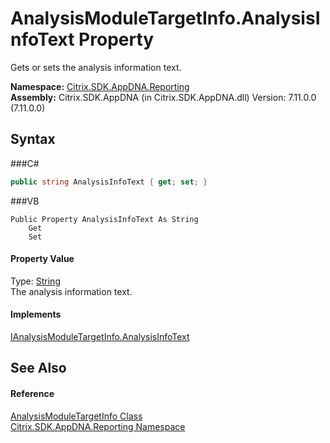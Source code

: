 # AnalysisModuleTargetInfo.AnalysisInfoText Property 
 

Gets or sets the analysis information text.

**Namespace:**&nbsp;<a href="N_Citrix_SDK_AppDNA_Reporting">Citrix.SDK.AppDNA.Reporting</a><br />**Assembly:**&nbsp;Citrix.SDK.AppDNA (in Citrix.SDK.AppDNA.dll) Version: 7.11.0.0 (7.11.0.0)

## Syntax

###C#
```csharp
public string AnalysisInfoText { get; set; }
```

###VB
```vbnet
Public Property AnalysisInfoText As String
	Get
	Set
```


#### Property Value
Type: <a href="http://msdn2.microsoft.com/en-us/library/s1wwdcbf" target="_blank">String</a><br />The analysis information text.

#### Implements
<a href="P_Citrix_SDK_AppDNA_Interfaces_IAnalysisModuleTargetInfo_AnalysisInfoText">IAnalysisModuleTargetInfo.AnalysisInfoText</a><br />

## See Also


#### Reference
<a href="T_Citrix_SDK_AppDNA_Reporting_AnalysisModuleTargetInfo">AnalysisModuleTargetInfo Class</a><br /><a href="N_Citrix_SDK_AppDNA_Reporting">Citrix.SDK.AppDNA.Reporting Namespace</a><br />